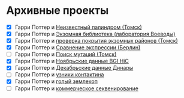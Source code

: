 # Архивные проекты

- [x] Гарри Поттер и [Неизвестный палиндром (Томск)](./labjournal/Unknown_palindrome.md)
- [x] Гарри Поттер и [Экзомная библиотека (лаборатория Воеводы)](./labjournal/BiblExome.md)
- [x] Гарри Поттер и [проверка покрытия экзомных районов (Томск)](./labjournal/Check_coverage.md)
- [x] Гарри Поттер и [Сравнение экспрессии (Берлин)](./labjournal/Expression_comparison.md)
- [ ] Гарри Поттер и [Поиск мутаций (Томск)](./labjournal/Recombinations_search.md)
- [x] Гарри Поттер и [Ноябрьские данные BGI HiC](./labjournal/NewData.md)
- [x] Гарри Поттер и [Декабрьские данные Динары](./labjournal/December_Dinara.md)
- [ ] Гарри Поттер и [узники контактина](./labjournal/Cntn6.md)
- [x] Гарри Поттер и [голый землекоп](./labjournal/SandPuppy.md)
- [ ] Гарри Поттер и [коммерческое секвенирование](./labjournal/Flood.md) 
